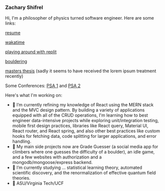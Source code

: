 ### Zachary Shifrel

Hi, I'm a philosopher of physics turned software engineer. Here are some links: 

[resume](https://www.overleaf.com/read/pvdvvkddfcxc)

[wakatime](https://wakatime.com/@a12ba76a-10c1-42b3-aafb-0619ed0dd2c7)

[playing around with replit](https://repl.it/@ZacharyShifrel)

[bouldering](https://www.instagram.com/zachshifrel/)

[masters thesis](https://vtechworks.lib.vt.edu/handle/10919/102340) (sadly it seems to have received the lorem ipsum treatment recently)

Some Conferences: [PSA 1](https://psa2020.philsci.org/program-schedule/sponsor-lounge/program/54/concepts-as-epistemic-tools-a-comparative-approach) and [PSA 2](https://psa2018.philsci.org/component/dryfta/abstract/public/430/110-biological-structures)

Here's what I'm working on:

- 🔭 I’m currently refining my knowledge of React using the MERN stack and the MVC design pattern. By building a variety of applications equipped with all of the CRUD operations, I'm learning how to best engineer data-intensive projects while exploring unit/integration testing, mobile first design practices, libraries like React query, Material UI, React router, and React spring, and also other best practices like custom hooks for fetching data, code splitting for larger applications, and error handling.
- 📝 My main side projects now are Grade Guesser (a social media app for climbers where one guesses the difficulty of a boulder), an idle game, and a few websites with authorization and a mongodb/mongoose/express backend.
- 🔬 I’m currently studying ... statistical learning theory, automated scientific discovery, and the renormalization of effective quantum field theories. 
- 📜 ASU/Virginia Tech/UCF


